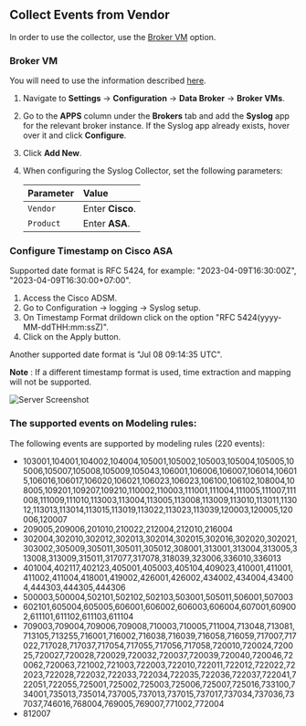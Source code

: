 ## Collect Events from Vendor

In order to use the collector, use the [Broker VM](#broker-vm) option.

### Broker VM

You will need to use the information described [here](https://docs-cortex.paloaltonetworks.com/r/Cortex-XDR/Cortex-XDR-Pro-Administrator-Guide/Configure-the-Broker-VM).

1. Navigate to **Settings** &rarr; **Configuration** &rarr; **Data Broker** &rarr; **Broker VMs**. 
2. Go to the **APPS** column under the **Brokers** tab and add the **Syslog** app for the relevant broker instance. If the Syslog app already exists, hover over it and click **Configure**.
3. Click **Add New**.
4. When configuring the Syslog Collector, set the following parameters:

   | Parameter     | Value    
   | :---          | :---                    
   | `Vendor`      | Enter **Cisco**. 
   | `Product`     | Enter **ASA**. 

### Configure Timestamp on Cisco ASA

Supported date format is RFC 5424, for example: "2023-04-09T16:30:00Z", "2023-04-09T16:30:00+07:00".

1. Access the Cisco ADSM.
2. Go to Configuration &rarr; logging &rarr; Syslog setup.
3. On Timestamp Format drildown click on the option "RFC 5424(yyyy-MM-ddTHH:mm:ssZ)".
4. Click on the Apply button.

Another supported date format is "Jul 08 09:14:35 UTC".

**Note** : If a different timestamp format is used, time extraction and mapping will not be supported.

![Server Screenshot](docs_imgs/CiscoASDM_timestamp.png)


### The supported events on Modeling rules:

The following events are supported by modeling rules (220 events):

- 103001,104001,104002,104004,105001,105002,105003,105004,105005,105006,105007,105008,105009,105043,106001,106006,106007,106014,106015,106016,106017,106020,106021,106023,106023,106100,106102,108004,108005,109201,109207,109210,110002,110003,111001,111004,111005,111007,111008,111009,111010,113003,113004,113005,113008,113009,113010,113011,113012,113013,113014,113015,113019,113022,113023,113039,120003,120005,120006,120007
- 209005,209006,201010,210022,212004,212010,216004
- 302004,302010,302012,302013,302014,302015,302016,302020,302021,303002,305009,305011,305011,305012,308001,313001,313004,313005,313008,313009,315011,317077,317078,318039,323006,336010,336013
- 401004,402117,402123,405001,405003,405104,409023,410001,411001,411002,411004,418001,419002,426001,426002,434002,434004,434004,444303,444305,444306
- 500003,500004,502101,502102,502103,503001,505011,506001,507003
- 602101,605004,605005,606001,606002,606003,606004,607001,609002,611101,611102,611103,611104
- 709003,709004,709006,709008,710003,710005,711004,713048,713081,713105,713255,716001,716002,716038,716039,716058,716059,717007,717022,717028,717037,717054,717055,717056,717058,720010,720024,720025,720027,720028,720029,720032,720037,720039,720040,720046,720062,720063,721002,721003,722003,722010,722011,722012,722022,722023,722028,722032,722033,722034,722035,722036,722037,722041,722051,722055,725001,725002,725003,725006,725007,725016,733100,734001,735013,735014,737005,737013,737015,737017,737034,737036,737037,746016,768004,769005,769007,771002,772004
- 812007
